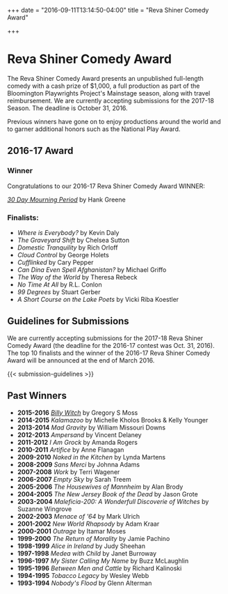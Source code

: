 +++
date = "2016-09-11T13:14:50-04:00"
title = "Reva Shiner Comedy Award"

+++

# Reva Shiner Comedy Award

The Reva Shiner Comedy Award presents an unpublished full-length comedy with a cash prize of $1,000, a full production as part of the Bloomington Playwrights Project's Mainstage season, along with travel reimbursement. We are currently accepting submissions for the 2017-18 Season. The deadline is October 31, 2016.

Previous winners have gone on to enjoy productions around the world and to garner additional honors such as the National Play Award.

## 2016-17 Award

### Winner

Congratulations to our 2016-17 Reva Shiner Comedy Award WINNER:

[_30 Day Mourning Period_](/show/2016-2017/30-day-mourning-period/) by Hank Greene

### Finalists:

* _Where is Everybody?_ by Kevin Daly
* _The Graveyard Shift_ by Chelsea Sutton
* _Domestic Tranquility_ by Rich Orloff
* _Cloud Control_ by George Holets
* _Cufflinked_ by Cary Pepper
* _Can Dina Even Spell Afghanistan?_ by Michael Griffo
* _The Way of the World_ by Theresa Rebeck
* _No Time At All_ by R.L. Conlon
* _99 Degrees_ by Stuart Gerber
* _A Short Course on the Lake Poets_ by Vicki Riba Koestler

## Guidelines for Submissions

We are currently accepting submissions for the 2017-18 Reva Shiner Comedy Award (the deadline for the 2016-17 contest was Oct. 31, 2016). The top 10 finalists and the winner of the 2016-17 Reva Shiner Comedy Award will be announced at the end of March 2016.

{{< submission-guidelines >}}

## Past Winners

* **2015-2016** [_Billy Witch_](/show/2015-2016/billy-witch/) by Gregory S Moss
* **2014-2015** _Kalamazoo_ by Michelle Kholos Brooks & Kelly Younger
* **2013-2014** _Mad Gravity_ by William Missouri Downs
* **2012-2013** _Ampersand_ by Vincent Delaney
* **2011-2012** _I Am Grock_ by Amanda Rogers
* **2010-2011** _Artifice_ by Anne Flanagan
* **2009-2010** _Naked in the Kitchen_ by Lynda Martens
* **2008-2009** _Sans Merci_ by Johnna Adams
* **2007-2008** _Work_ by Terri Wagener
* **2006-2007** _Empty Sky_ by Sarah Treem
* **2005-2006** _The Housewives of Mannheim_ by Alan Brody
* **2004-2005** _The New Jersey Book of the Dead_ by Jason Grote
* **2003-2004** _Maleficia-200: A Wonderfull Discoverie of Witches_ by Suzanne Wingrove
* **2002-2003** _Menace of '64_ by Mark Ulrich
* **2001-2002** _New World Rhapsody_ by Adam Kraar
* **2000-2001** _Outrage_ by Itamar Moses
* **1999-2000** _The Return of Morality_ by Jamie Pachino
* **1998-1999** _Alice in Ireland_ by Judy Sheehan
* **1997-1998** _Medea with Child_ by Janet Burroway
* **1996-1997** _My Sister Calling My Name_ by Buzz McLaughlin
* **1995-1996** _Between Men and Cattle_ by Richard Kalinoski
* **1994-1995** _Tobacco Legacy_ by Wesley Webb
* **1993-1994** _Nobody's Flood_ by Glenn Alterman
